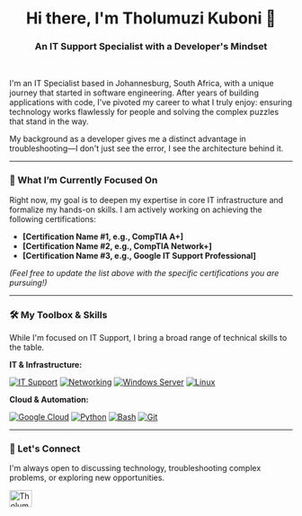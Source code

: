 <div align="center">
  <h1 align="center">Hi there, I'm Tholumuzi Kuboni 👋</h1>
  <h3 align="center">An IT Support Specialist with a Developer's Mindset</h3>
</div>

<br />

I'm an IT Specialist based in Johannesburg, South Africa, with a unique journey that started in software engineering. After years of building applications with code, I've pivoted my career to what I truly enjoy: ensuring technology works flawlessly for people and solving the complex puzzles that stand in the way.

My background as a developer gives me a distinct advantage in troubleshooting—I don't just see the error, I see the architecture behind it.

---

### 🌱 What I’m Currently Focused On

Right now, my goal is to deepen my expertise in core IT infrastructure and formalize my hands-on skills. I am actively working on achieving the following certifications:

-   **[Certification Name #1, e.g., CompTIA A+]**
-   **[Certification Name #2, e.g., CompTIA Network+]**
-   **[Certification Name #3, e.g., Google IT Support Professional]**

*(Feel free to update the list above with the specific certifications you are pursuing!)*

---

### 🛠️ My Toolbox & Skills

While I'm focused on IT Support, I bring a broad range of technical skills to the table.

**IT & Infrastructure:**
<p align="left">
  <a href="#"><img alt="IT Support" src="https://img.shields.io/badge/IT_Support-D9534F?style=for-the-badge&logo=headspace&logoColor=white"></a>
  <a href="#"><img alt="Networking" src="https://img.shields.io/badge/Networking-007ACC?style=for-the-badge&logo=cisco&logoColor=white"></a>
  <a href="#"><img alt="Windows Server" src="https://img.shields.io/badge/Windows_Server-0078D6?style=for-the-badge&logo=windows-server&logoColor=white"></a>
  <a href="#"><img alt="Linux" src="https://img.shields.io/badge/Linux-FCC624?style=for-the-badge&logo=linux&logoColor=black"></a>
</p>

**Cloud & Automation:**
<p align="left">
  <a href="#"><img alt="Google Cloud" src="https://img.shields.io/badge/Google_Cloud-4285F4?style=for-the-badge&logo=google-cloud&logoColor=white"></a>
  <a href="#"><img alt="Python" src="https://img.shields.io/badge/Python-3776AB?style=for-the-badge&logo=python&logoColor=white"></a>
  <a href="#"><img alt="Bash" src="https://img.shields.io/badge/Bash-4EAA25?style=for-the-badge&logo=gnubash&logoColor=white"></a>
  <a href="#"><img alt="Git"- src="https://img.shields.io/badge/Git-F05032?style=for-the-badge&logo=git&logoColor=white"></a>
</p>

---

### 🔗 Let's Connect

I'm always open to discussing technology, troubleshooting complex problems, or exploring new opportunities.

<p align="left">
  <a href="https://linkedin.com/in/tholumuzi-kuboni" target="blank"><img align="center" src="https://raw.githubusercontent.com/rahuldkjain/github-profile-readme-generator/master/src/images/icons/Social/linked-in-alt.svg" alt="Tholumuzi Kuboni's LinkedIn" height="30" width="40" /></a>
  </p>
